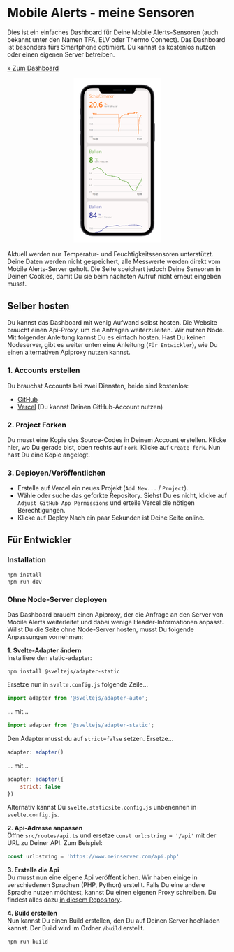 # Mobile Alerts - meine Sensoren
Dies ist ein einfaches Dashboard für Deine Mobile Alerts-Sensoren (auch bekannt unter den Namen TFA, ELV oder Thermo Connect). Das Dashboard ist besonders fürs Smartphone optimiert. Du kannst es kostenlos nutzen oder einen eigenen Server betreiben.

[» Zum Dashboard](https://mobilealerts.vercel.app/)
<p align="center">
  <img src="docs/mockup.png"
    alt="Dashboard-Mockdown"
    style="max-width: 200px" />
</p>

 Aktuell werden nur Temperatur- und Feuchtigkeitssensoren unterstützt. Deine Daten werden nicht gespeichert, alle Messwerte werden direkt vom Mobile Alerts-Server geholt. Die Seite speichert jedoch Deine Sensoren in Deinen Cookies, damit Du sie beim nächsten Aufruf nicht erneut eingeben musst.

## Selber hosten
Du kannst das Dashboard mit wenig Aufwand selbst hosten. Die Website braucht einen Api-Proxy, um die Anfragen weiterzuleiten. Wir nutzen Node. Mit folgender Anleitung kannst Du es einfach hosten. Hast Du keinen Nodeserver, gibt es weiter unten eine Anleitung (`Für Entwickler`), wie Du einen alternativen Apiproxy nutzen kannst.

### 1. Accounts erstellen
Du brauchst Accounts bei zwei Diensten, beide sind kostenlos:
* [GitHub](https://www.github.com)
* [Vercel](https://vercel.com/) (Du kannst Deinen GitHub-Account nutzen)

### 2. Project Forken
Du musst eine Kopie des Source-Codes in Deinem Account erstellen. Klicke hier, wo Du gerade bist, oben rechts auf `Fork`. Klicke auf `Create fork`. Nun hast Du eine Kopie angelegt.

### 3. Deployen/Veröffentlichen
* Erstelle auf Vercel ein neues Projekt (`Add New...` / `Project`).
* Wähle oder suche das geforkte Repository. Siehst Du es nicht, klicke auf `Adjust GitHub App Permissions` und erteile Vercel die nötigen Berechtigungen.
* Klicke auf Deploy
Nach ein paar Sekunden ist Deine Seite online.

## Für Entwickler
### Installation
```
npm install
npm run dev
```

### Ohne Node-Server deployen
Das Dashboard braucht einen Apiproxy, der die Anfrage an den Server von Mobile Alerts weiterleitet und dabei wenige Header-Informationen anpasst. Willst Du die Seite ohne Node-Server hosten, musst Du folgende Anpassungen vornehmen:

**1. Svelte-Adapter ändern**  
Installiere den static-adapter:
```
npm install @sveltejs/adapter-static
```
Ersetze nun in `svelte.config.js` folgende Zeile...
```js
import adapter from '@sveltejs/adapter-auto';
```
... mit...
```js
import adapter from '@sveltejs/adapter-static';
```

Den Adapter musst du auf `strict=false` setzen. Ersetze...
```js
adapter: adapter()
```
... mit...
```js
adapter: adapter({
	strict: false
})
```
Alternativ kannst Du `svelte.staticsite.config.js` unbenennen in `svelte.config.js`.

**2. Api-Adresse anpassen**  
Öffne `src/routes/api.ts` und ersetze `const url:string = '/api'` mit der URL zu Deiner API. Zum Beispiel:
```js
const url:string = 'https://www.meinserver.com/api.php'
```

**3. Erstelle die Api**  
Du musst nun eine eigene Api veröffentlichen. Wir haben einige in verschiedenen Sprachen (PHP, Python) erstellt. Falls Du eine andere Sprache nutzen möchtest, kannst Du einen eigenen Proxy schreiben. Du findest alles dazu [in diesem Repository](https://github.com/simonhuwiler/mobilealerts-api).

**4. Build erstellen**  
Nun kannst Du einen Build erstellen, den Du auf Deinen Server hochladen kannst. Der Build wird im Ordner `/build` erstellt.
```bash
npm run build
```

